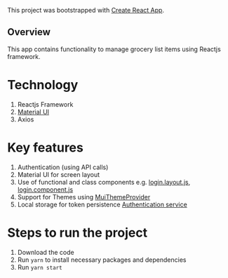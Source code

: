 This project was bootstrapped with [Create React App](https://github.com/facebook/create-react-app).

## Overview

This app contains functionality to manage grocery list items using Reactjs framework.

# Technology

1. Reactjs Framework
1. [Material UI](https://material-ui.com/)
1. Axios

# Key features

1. Authentication (using API calls)
1. Material UI for screen layout
1. Use of functional and class components e.g. [login.layout.js](src/login/login.layout.js), [login.component.js](src/login/login.component.js)
1. Support for Themes using [MuiThemeProvider](/src/App.js)
1. Local storage for token persistence [Authentication service](src/auth/auth.service.js)

# Steps to run the project

1. Download the code
1. Run `yarn` to install necessary packages and dependencies
1. Run `yarn start`

